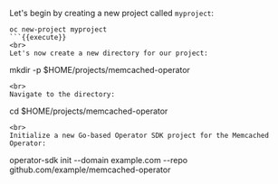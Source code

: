Let's begin by creating a new project called `myproject`:

```
oc new-project myproject
```{{execute}}
<br>
Let's now create a new directory for our project:

```
mkdir -p $HOME/projects/memcached-operator
```{{execute}}
<br>
Navigate to the directory:

```
cd $HOME/projects/memcached-operator
```{{execute}}
<br>
Initialize a new Go-based Operator SDK project for the Memcached Operator:

```
operator-sdk init --domain example.com --repo github.com/example/memcached-operator
```{{execute}}

